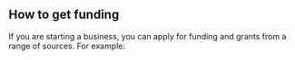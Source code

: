 ##  How to get funding

If you are starting a business, you can apply for funding and grants from a
range of sources. For example:
